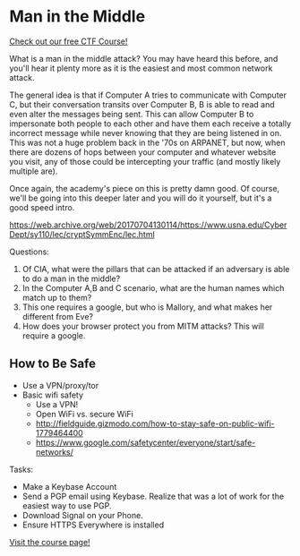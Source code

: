 # Man in the Middle

[Check out our free CTF Course!](https://academy.hoppersroppers.org/mod/page/view.php?id=941)

What is a man in the middle attack? You may have heard this before, and you'll hear it plenty more as it is the easiest and most common network attack.

The general idea is that if Computer A tries to communicate with Computer C, but their conversation transits over Computer B, B is able to read and even alter the messages being sent. This can allow Computer B to impersonate both people to each other and have them each receive a totally incorrect message while never knowing that they are being listened in on. This was not a huge problem back in the '70s on ARPANET, but now, when there are dozens of hops between your computer and whatever website you visit, any of those could be intercepting your traffic (and mostly likely multiple are).

Once again, the academy's piece on this is pretty damn good. Of course, we'll be going into this deeper later and you will do it yourself, but it's a good speed intro.

<https://web.archive.org/web/20170704130114/https://www.usna.edu/CyberDept/sy110/lec/cryptSymmEnc/lec.html>

Questions:

1. Of CIA, what were the pillars that can be attacked if an adversary is able to do a man in the middle?
2. In the Computer A,B and C scenario, what are the human names which match up to them?
3. This one requires a google, but who is Mallory, and what makes her different from Eve?
4. How does your browser protect you from MITM attacks? This will require a google.

## How to Be Safe
* Use a VPN/proxy/tor
* Basic wifi safety
    * Use a VPN!
    * Open WiFi vs. secure WiFi
    * <http://fieldguide.gizmodo.com/how-to-stay-safe-on-public-wifi-1779464400>
    * <https://www.google.com/safetycenter/everyone/start/safe-networks/>


Tasks:
* Make a Keybase Account
* Send a PGP email using Keybase. Realize that was a lot of work for the easiest way to use PGP.
* Download Signal on your Phone. 
* Ensure HTTPS Everywhere is installed

[Visit the course page!](https://academy.hoppersroppers.org/mod/assign/view.php?id=941)
